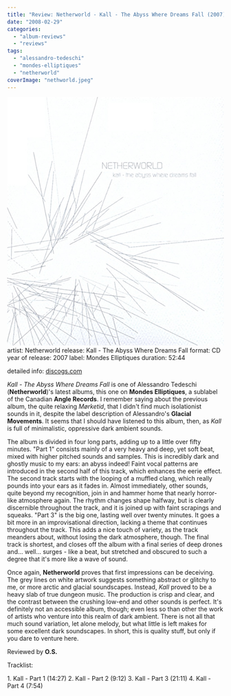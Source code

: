 ```yaml
---
title: "Review: Netherworld - Kall - The Abyss Where Dreams Fall (2007)"
date: "2008-02-29"
categories: 
  - "album-reviews"
  - "reviews"
tags: 
  - "alessandro-tedeschi"
  - "mondes-elliptiques"
  - "netherworld"
coverImage: "nethworld.jpeg"
---
```


[![](images/nethworld.jpeg "netherworld_kall")](http://www.eveningoflight.nl/wordpress/wp-content/uploads/2010/10/nethworld.jpeg "netherworld_kall")artist: Netherworld release: Kall - The Abyss Where Dreams Fall format: CD year of release: 2007 label: Mondes Elliptiques duration: 52:44

detailed info: [discogs.com](http://www.discogs.com/Netherworld-Kall-The-Abyss-Where-Dreams-Fall/release/1051905)

_Kall - The Abyss Where Dreams Fall_ is one of Alessandro Tedeschi (**Netherworld**)'s latest albums, this one on **Mondes Elliptiques**, a sublabel of the Canadian **Angle Records**. I remember saying about the previous album, the quite relaxing _Mørketid_, that I didn't find much isolationist sounds in it, despite the label description of Alessandro's **Glacial Movements**. It seems that I should have listened to this album, then, as _Kall_ is full of minimalistic, oppressive dark ambient sounds.

The album is divided in four long parts, adding up to a little over fifty minutes. "Part 1" consists mainly of a very heavy and deep, yet soft beat, mixed with higher pitched sounds and samples. This is incredibly dark and ghostly music to my ears: an abyss indeed! Faint vocal patterns are introduced in the second half of this track, which enhances the eerie effect. The second track starts with the looping of a muffled clang, which really pounds into your ears as it fades in. Almost immediately, other sounds, quite beyond my recognition, join in and hammer home that nearly horror-like atmosphere again. The rhythm changes shape halfway, but is clearly discernible throughout the track, and it is joined up with faint scrapings and squeaks. "Part 3" is the big one, lasting well over twenty minutes. It goes a bit more in an improvisational direction, lacking a theme that continues throughout the track. This adds a nice touch of variety, as the track meanders about, without losing the dark atmosphere, though. The final track is shortest, and closes off the album with a final series of deep drones and... well... surges - like a beat, but stretched and obscured to such a degree that it's more like a wave of sound.

Once again, **Netherworld** proves that first impressions can be deceiving. The grey lines on white artwork suggests something abstract or glitchy to me, or more arctic and glacial soundscapes. Instead, _Kall_ proved to be a heavy slab of true dungeon music. The production is crisp and clear, and the contrast between the crushing low-end and other sounds is perfect. It's definitely not an accessible album, though; even less so than other the work of artists who venture into this realm of dark ambient. There is not all that much sound variation, let alone melody, but what little is left makes for some excellent dark soundscapes. In short, this is quality stuff, but only if you dare to venture here.

Reviewed by **O.S.**

Tracklist:

1\. Kall - Part 1 (14:27) 2. Kall - Part 2 (9:12) 3. Kall - Part 3 (21:11) 4. Kall - Part 4 (7:54)
